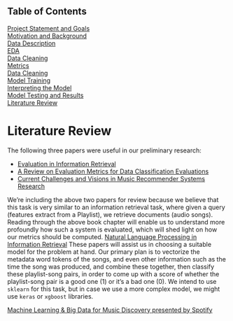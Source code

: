 ## Table of Contents
[Project Statement and Goals](https://tralpha.github.io/spotify-project/project-statement-and-goals.html) <br>
[Motivation and Background](https://tralpha.github.io/spotify-project/motivation-and-background.html) <br>
[Data Description](https://tralpha.github.io/spotify-project/data-description.html) <br>
[EDA](https://tralpha.github.io/spotify-project/eda.html) <br>
[Data Cleaning](https://tralpha.github.io/spotify-project/data-cleaning.html) <br>
[Metrics](https://tralpha.github.io/spotify-project/metrics.html) <br>
[Data Cleaning](https://tralpha.github.io/spotify-project/data-cleaning.html) <br>
[Model Training](https://tralpha.github.io/spotify-project/model-training.html) <br>
[Interpreting the Model](https://tralpha.github.io/spotify-project/interpreting-the-model.html) <br>
[Model Testing and Results](https://tralpha.github.io/spotify-project/model-testing-and-results.html) <br>
[Literature Review](https://tralpha.github.io/spotify-project/literature-review.html) <br>

# Literature Review

The following three papers were useful in our preliminary research:
- [Evaluation in Information Retrieval](https://nlp.stanford.edu/IR-book/pdf/08eval.pdf)
- [A Review on Evaluation Metrics for Data Classification Evaluations](https://pdfs.semanticscholar.org/6174/3124c2a4b4e550731ac39508c7d18e520979.pdf)
- [Current Challenges and Visions in Music Recommender Systems Research](https://arxiv.org/pdf/1710.03208.pdf)

We’re including the above two papers for review because we believe that this task is very similar to an information retrieval task, where given a query (features extract from a Playlist), we retrieve documents (audio songs). Reading through the above book chapter will enable us to understand more profoundly how such a system is evaluated, which will shed light on how our metrics should be computed.
[Natural Language Processing in Information Retrieval](https://pdfs.semanticscholar.org/8721/f2a087ff35318a056a5814ba287a37df0ec8.pdf)
These papers will assist us in choosing a suitable model for the problem at hand. Our primary plan is to vectorize the metadata word tokens of the songs, and even other information such as the time the song was produced, and combine these together, then classify these playlist-song pairs, in order to come up with a score of whether the playlist-song pair is a good one (1) or it’s a bad one (0). We intend to use `sklearn` for this task, but in case we use a more complex model, we might use `keras` or `xgboost` libraries. 

[Machine Learning & Big Data for Music Discovery presented by Spotify](https://youtu.be/HKW_v0xLHH4)
